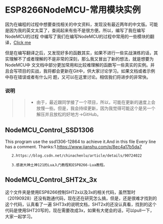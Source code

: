 # ESP8266NodeMCU-常用模块实例

因为在编程的过程中想要查找相关的中文资料，发现没有最近两年的中文版。可能是因为我的英文太菜了，查阅起来有些不是很方便。所以，编写了我在编写NodeMCU的过程
中编写了我们在编写NodeMCU的过程中常用的一些模块的翻译，[Click me](https://github.com/dreamofTaotao/ESP8266NodeMCU-LUA/tree/master/ESP8266NodeMCU-Ch)

但是在编写翻译之后，又发现好多的函数其实，如果不进行一些实战演练的话，其实理解不了或者理解的不是非常的深刻，那么我又冒出了新的想法，就是想要为NodeMCU中
文文档中部分更加常用和比较难理解的函数写一些真实的实例。并且会写项目的实战，我将都会更新在Git中，供大家讨论学习。如果文档或者示例中存在错误或者有什么问
题，又可以在这里讨论。相信我们将进步的非常快。


### 说明
>> * 由于，最近跟同学接了一个项目，所以，可能在更新的速度上会放慢一些。但是，我会持续更新，因为我觉得可能这个是另一个解压并且放松的好地方->GitHub。

## NodeMCU_Control_SSD1306
This program use the ssd1306-12864 to achieve it.And in this file Every line has a comment.
Thanks:1.https://www.jianshu.com/p/8ec4a17b5da7
       
       2.https://blog.csdn.net/chinachenlu/article/details/90724022
       
       3.感谢大神土神121的Lua入门教程和ESP8266-Lua教程。

## NodeMCU_Control_SHT2x_3x
这个文件夹是使用ESP8266控制SHT2x以及3x的相关代码，虽然暂时（20190928）还没有跑通代码，现在还在研究怎么搞，但是，还是很难才找到的这个代码，认真看了一遍
SHT3x的说明文档，SHT2x的还没认真看，找到的这个代码是使用SHT20写的，现在需要改成3x，如果有大佬会的话，可以pull一下，大家一起学习。
